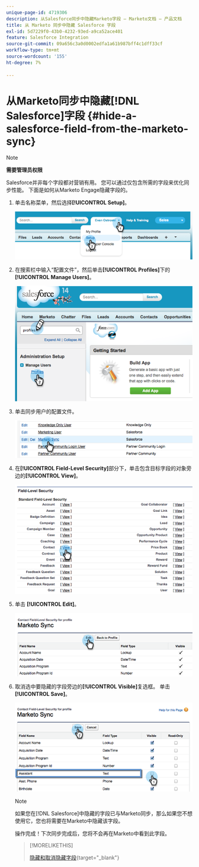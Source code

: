 ```yaml
---
unique-page-id: 4719306
description: 从Salesforce同步中隐藏Marketo字段 — Marketo文档 — 产品文档
title: 从 Marketo 同步中隐藏 Salesforce 字段
exl-id: 5d7229f0-43b0-4232-93ed-a9ca52ace401
feature: Salesforce Integration
source-git-commit: 09a656c3a0d0002edfa1a61b987bff4c1dff33cf
workflow-type: tm+mt
source-wordcount: '155'
ht-degree: 7%

---
```


# 从Marketo同步中隐藏[!DNL Salesforce]字段 {#hide-a-salesforce-field-from-the-marketo-sync}

>[!NOTE]
>
>**需要管理员权限**

Salesforce并非每个字段都对营销有用。 您可以通过仅包含所需的字段来优化同步性能。 下面是如何从Marketo Engage隐藏字段的。

1. 单击名称菜单，然后选择&#x200B;**[!UICONTROL Setup]**。

   ![](assets/image2015-6-30-15-3a11-3a23.png)

1. 在搜索栏中输入“配置文件”，然后单击&#x200B;**[!UICONTROL Profiles]**&#x200B;下的&#x200B;**[!UICONTROL Manage Users]**。

   ![](assets/image2015-6-30-15-3a12-3a46.png)

1. 单击同步用户的配置文件。

   ![](assets/image2015-6-30-15-3a17-3a38.png)

1. 在&#x200B;**[!UICONTROL Field-Level Security]**&#x200B;部分下，单击包含目标字段的对象旁边的&#x200B;**[!UICONTROL View]**。

   ![](assets/image2015-6-30-15-3a24-3a32.png)

1. 单击 **[!UICONTROL Edit]**。

   ![](assets/image2015-6-30-15-3a25-3a42.png)

1. 取消选中要隐藏的字段旁边的&#x200B;**[!UICONTROL Visible]**&#x200B;复选框。 单击 **[!UICONTROL Save]**。

   ![](assets/image2015-6-30-15-3a27-3a16.png)

   >[!NOTE]
   >
   >如果您在[!DNL Salesforce]中隐藏的字段已与Marketo同步，那么如果您不想使用它，您也将需要在Marketo中隐藏该字段。

   操作完成！下次同步完成后，您将不会再在Marketo中看到此字段。

   >[!MORELIKETHIS]
   >
   >[隐藏和取消隐藏字段](/help/marketo/product-docs/administration/field-management/hide-and-unhide-a-field.md){target="_blank"}
